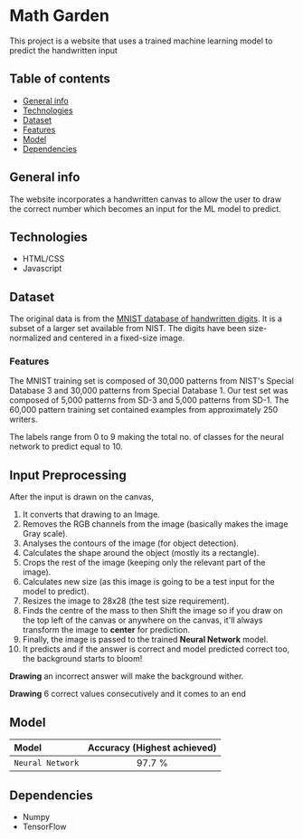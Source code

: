 # Math Garden
This project is a website that uses a trained machine learning model to predict the handwritten input

## Table of contents
* [General info](#general-info)
* [Technologies](#technologies)
* [Dataset](#dataset)
* [Features](#features)
* [Model](#model)
* [Dependencies](#dependencies)

## General info
The website incorporates a handwritten canvas to allow the user to draw the correct number which becomes an input for the ML model to predict. 

## Technologies
* HTML/CSS
* Javascript

## Dataset
The original data is from the [MNIST database of handwritten digits](http://yann.lecun.com/exdb/mnist/). It is a subset of a larger set available from NIST. The digits have been size-normalized and centered in a fixed-size image.

### Features

The MNIST training set is composed of 30,000 patterns from NIST's Special Database 3 and 30,000 patterns from Special Database 1. Our test set was composed of 5,000 patterns from SD-3 and 5,000 patterns from SD-1. The 60,000 pattern training set contained examples from approximately 250 writers.

The labels range from 0 to 9 making the total no. of classes for the neural network to predict equal to 10. 

## Input Preprocessing
After the input is drawn on the canvas,

1. It converts that drawing to an Image.
2. Removes the RGB channels from the image (basically makes the image Gray scale).
3. Analyses the contours of the image (for object detection).
4. Calculates the shape around the object (mostly its a rectangle).
5. Crops the rest of the image (keeping only the relevant part of the image).
6. Calculates new size (as this image is going to be a test input for the model to predict).
7. Resizes the image to 28x28 (the test size requirement).
8. Finds the centre of the mass to then Shift the image so if you draw on the top left of the canvas or anywhere on the canvas, it'll always transform the image to **center** for prediction.
9. Finally, the image is passed to the trained **Neural Network** model.
10. It predicts and if the answer is correct and model predicted correct too, the background starts to bloom!

**Drawing** an incorrect answer will make the background wither.

**Drawing** 6 correct values consecutively and it comes to an end

## Model

| Model | Accuracy (Highest achieved) |
| :---  |     :---:      |
| `Neural Network` | 97.7 %|

## Dependencies
* Numpy
* TensorFlow
